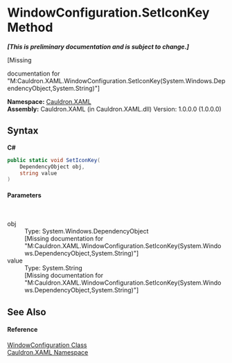 # WindowConfiguration.SetIconKey Method 
 _**\[This is preliminary documentation and is subject to change.\]**_

\[Missing <summary> documentation for "M:Cauldron.XAML.WindowConfiguration.SetIconKey(System.Windows.DependencyObject,System.String)"\]

**Namespace:**&nbsp;<a href="N_Cauldron_XAML">Cauldron.XAML</a><br />**Assembly:**&nbsp;Cauldron.XAML (in Cauldron.XAML.dll) Version: 1.0.0.0 (1.0.0.0)

## Syntax

**C#**<br />
``` C#
public static void SetIconKey(
	DependencyObject obj,
	string value
)
```


#### Parameters
&nbsp;<dl><dt>obj</dt><dd>Type: System.Windows.DependencyObject<br />\[Missing <param name="obj"/> documentation for "M:Cauldron.XAML.WindowConfiguration.SetIconKey(System.Windows.DependencyObject,System.String)"\]</dd><dt>value</dt><dd>Type: System.String<br />\[Missing <param name="value"/> documentation for "M:Cauldron.XAML.WindowConfiguration.SetIconKey(System.Windows.DependencyObject,System.String)"\]</dd></dl>

## See Also


#### Reference
<a href="T_Cauldron_XAML_WindowConfiguration">WindowConfiguration Class</a><br /><a href="N_Cauldron_XAML">Cauldron.XAML Namespace</a><br />